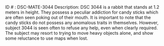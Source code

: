 ID # : DSC-MATE-3044
Description: DSC 3044 is a rabbit that stands at 1.2 meters in height. They possess a peculiar addiction for candy sticks which are often seen poking out of their mouth. It is important to note that the candy sticks do not possess any anomalous traits in themselves. However, subject 3044 is seen often to refuse any help, even when clearly required. The subject may resort to trying to move heavy objects alone, and show some reluctance to use maps when lost.